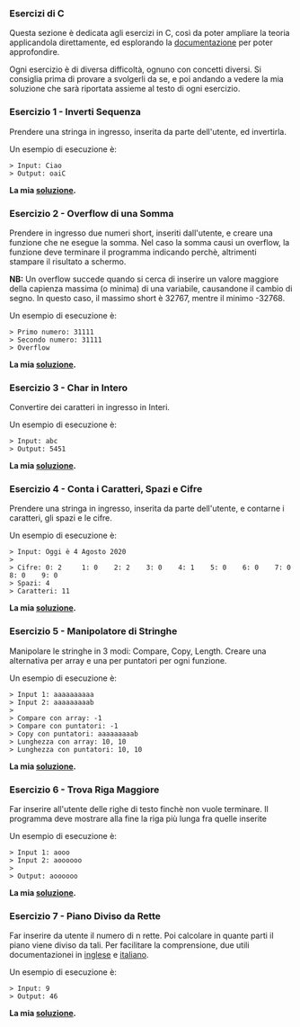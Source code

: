 ### Esercizi di C
Questa sezione è dedicata agli esercizi in C, così da poter ampliare la teoria applicandola direttamente, ed esplorando la [documentazione](https://devdocs.io/c/) per poter approfondire.

Ogni esercizio è di diversa difficoltà, ognuno con concetti diversi.
Si consiglia prima di provare a svolgerli da se, e poi andando a vedere la mia soluzione che sarà riportata assieme al testo di ogni esercizio.


### Esercizio 1 - Inverti Sequenza
Prendere una stringa in ingresso, inserita da parte dell'utente, ed invertirla.

Un esempio di esecuzione è:
```
> Input: Ciao
> Output: oaiC
```

**La mia [soluzione](1_InvertiSequenza.c).**

### Esercizio 2 - Overflow di una Somma
Prendere in ingresso due numeri short, inseriti dall'utente, e creare una funzione che ne esegue la somma. Nel caso la somma causi un overflow, la funzione deve terminare il programma indicando perchè, altrimenti stampare il risultato a schermo.

**NB:** Un overflow succede quando si cerca di inserire un valore maggiore della capienza massima (o minima) di una variabile, causandone il cambio di segno. In questo caso, il massimo short è 32767, mentre il minimo -32768. 

Un esempio di esecuzione è:
```
> Primo numero: 31111 
> Secondo numero: 31111
> Overflow
```

**La mia [soluzione](2_OverflowSomma.c).**

### Esercizio 3 - Char in Intero
Convertire dei caratteri in ingresso in Interi.

Un esempio di esecuzione è:
```
> Input: abc
> Output: 5451
```

**La mia [soluzione](3_CharToInteger.c).**

### Esercizio 4 - Conta i Caratteri, Spazi e Cifre 
Prendere una stringa in ingresso, inserita da parte dell'utente, e contarne i caratteri, gli spazi e le cifre.

Un esempio di esecuzione è:
```
> Input: Oggi è 4 Agosto 2020
>
> Cifre: 0: 2     1: 0    2: 2    3: 0    4: 1    5: 0    6: 0    7: 0    8: 0    9: 0
> Spazi: 4
> Caratteri: 11
```

**La mia [soluzione](4_ContaCaratteriSpaziCifre.c).**

### Esercizio 5 - Manipolatore di Stringhe
Manipolare le stringhe in 3 modi: Compare, Copy, Length. Creare una alternativa per array e una per puntatori per ogni funzione. 

Un esempio di esecuzione è:
```
> Input 1: aaaaaaaaaa
> Input 2: aaaaaaaaab
> 
> Compare con array: -1
> Compare con puntatori: -1
> Copy con puntatori: aaaaaaaaab
> Lunghezza con array: 10, 10
> Lunghezza con puntatori: 10, 10
```

**La mia [soluzione](5_ManipolaStringhe.c).**

### Esercizio 6 - Trova Riga Maggiore
Far inserire all'utente delle righe di testo finchè non vuole terminare. Il programma deve mostrare alla fine la riga più lunga fra quelle inserite 

Un esempio di esecuzione è:
```
> Input 1: aooo
> Input 2: aoooooo
> 
> Output: aoooooo
```

**La mia [soluzione](6_TrovaRigaMaggiore.c).**

### Esercizio 7 - Piano Diviso da Rette
Far inserire da utente il numero di n rette. Poi calcolare in quante parti il piano viene diviso da tali. 
Per facilitare la comprensione, due utili documentazionei in [inglese](https://link.springer.com/content/pdf/bbm%3A978-3-642-36243-9%2F1.pdf) e [italiano](https://www.matematicamente.it/forum/divisioni-del-piano-t27628.html).

Un esempio di esecuzione è:
```
> Input: 9
> Output: 46
```

**La mia [soluzione](7_PianoDiviso.c).**
